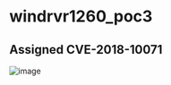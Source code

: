 # windrvr1260_poc3
## Assigned CVE-2018-10071
![image](https://github.com/bigric3/windrvr1260_poc3/blob/master/Video_2018-04-12_185736.gif)
